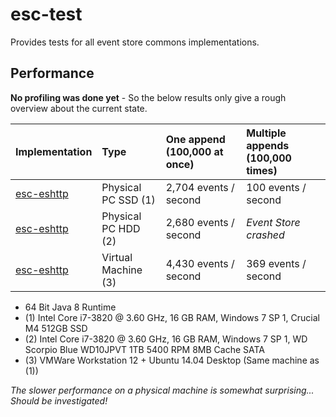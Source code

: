 # esc-test
Provides tests for all event store commons implementations.

## Performance

**No profiling was done yet** - So the below results only give a rough overview about the current state.

| Implementation                                                                   | Type                | One append (100,000 at once) | Multiple appends (100,000 times) | 
|:---------------------------------------------------------------------------------|:--------------------|:-----------------------------|:---------------------------------|
| [esc-eshttp](src/test/java/org/fuin/esc/test/performance/EsHttpPerformance.java) | Physical PC SSD (1) | 2,704 events / second        | 100 events / second              |
| [esc-eshttp](src/test/java/org/fuin/esc/test/performance/EsHttpPerformance.java) | Physical PC HDD (2) | 2,680 events / second        | _Event Store crashed_            |
| [esc-eshttp](src/test/java/org/fuin/esc/test/performance/EsHttpPerformance.java) | Virtual Machine (3) | 4,430 events / second        | 369 events / second              |

* 64 Bit Java 8 Runtime
* (1) Intel Core i7-3820 @ 3.60 GHz, 16 GB RAM, Windows 7 SP 1, Crucial M4 512GB SSD
* (2) Intel Core i7-3820 @ 3.60 GHz, 16 GB RAM, Windows 7 SP 1, WD Scorpio Blue WD10JPVT 1TB 5400 RPM 8MB Cache SATA 
* (3) VMWare Workstation 12 + Ubuntu 14.04 Desktop (Same machine as (1))

_The slower performance on a physical machine is somewhat surprising... Should be investigated!_
